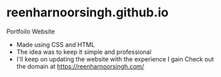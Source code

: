 # reenharnoorsingh.github.io
Portfoilo Website
  - Made using CSS and HTML
  - The idea was to keep it simple and professional
  - I'll keep on updating the website with the experience I gain
Check out the domain at https://reenharnoorsingh.com/
